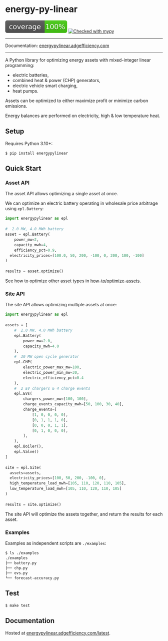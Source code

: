 # energy-py-linear

<img src="./static/coverage.svg"> [![Checked with mypy](https://www.mypy-lang.org/static/mypy_badge.svg)](https://mypy-lang.org/)

---

Documentation: [energypylinear.adgefficiency.com](https://energypylinear.adgefficiency.com/latest)

---

A Python library for optimizing energy assets with mixed-integer linear programming:

- electric batteries,
- combined heat & power (CHP) generators,
- electric vehicle smart charging,
- heat pumps.

Assets can be optimized to either maximize profit or minimize carbon emissions.

Energy balances are performed on electricity, high & low temperature heat.

## Setup

Requires Python 3.10+:

```shell-session
$ pip install energypylinear
```

## Quick Start

### Asset API

The asset API allows optimizing a single asset at once.

We can optimize an electric battery operating in wholesale price arbitrage using `epl.Battery`:

```python
import energypylinear as epl

#  2.0 MW, 4.0 MWh battery
asset = epl.Battery(
    power_mw=2,
    capacity_mwh=4,
    efficiency_pct=0.9,
  electricity_prices=[100.0, 50, 200, -100, 0, 200, 100, -100]
)

results = asset.optimize()
```

See how to optimize other asset types in [how-to/optimize-assets](https://energypylinear.adgefficiency.com/latest/how-to/dispatch-assets/).

### Site API

The site API allows optimizing multiple assets at once:

```python
import energypylinear as epl

assets = [
    #  2.0 MW, 4.0 MWh battery
    epl.Battery(
        power_mw=2.0,
        capacity_mwh=4.0
    ),
    #  30 MW open cycle generator
    epl.CHP(
        electric_power_max_mw=100,
        electric_power_min_mw=30,
        electric_efficiency_pct=0.4
    ),
    #  2 EV chargers & 4 charge events
    epl.EVs(
        chargers_power_mw=[100, 100],
        charge_events_capacity_mwh=[50, 100, 30, 40],
        charge_events=[
            [1, 0, 0, 0, 0],
            [0, 1, 1, 1, 0],
            [0, 0, 0, 1, 1],
            [0, 1, 0, 0, 0],
        ],
    ),
    epl.Boiler(),
    epl.Valve()
]

site = epl.Site(
  assets=assets,
  electricity_prices=[100, 50, 200, -100, 0],
  high_temperature_load_mwh=[105, 110, 120, 110, 105],
  low_temperature_load_mwh=[105, 110, 120, 110, 105]
)

results = site.optimize()
```

The site API will optimize the assets together, and return the results for each asset.

### Examples

Examples as independent scripts are `./examples`:

```shell
$ ls ./examples
./examples
├── battery.py
├── chp.py
├── evs.py
└── forecast-accuracy.py
```

## Test

```shell
$ make test
```

## Documentation

Hosted at [energypylinear.adgefficiency.com/latest](https://energypylinear.adgefficiency.com/latest).
